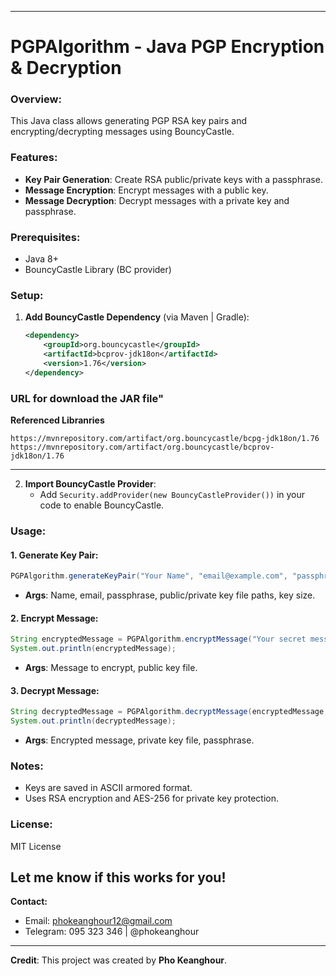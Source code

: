 
---

# PGPAlgorithm - Java PGP Encryption & Decryption

### Overview:
This Java class allows generating PGP RSA key pairs and encrypting/decrypting messages using BouncyCastle.

### Features:
- **Key Pair Generation**: Create RSA public/private keys with a passphrase.
- **Message Encryption**: Encrypt messages with a public key.
- **Message Decryption**: Decrypt messages with a private key and passphrase.

### Prerequisites:
- Java 8+
- BouncyCastle Library (BC provider)

### Setup:
1. **Add BouncyCastle Dependency** (via Maven | Gradle):
   
   ```xml
   <dependency>
       <groupId>org.bouncycastle</groupId>
       <artifactId>bcprov-jdk18on</artifactId>
       <version>1.76</version>
   </dependency>
   ```


### URL for download the JAR file"

**Referenced Libranries**
```
https://mvnrepository.com/artifact/org.bouncycastle/bcpg-jdk18on/1.76
https://mvnrepository.com/artifact/org.bouncycastle/bcprov-jdk18on/1.76
```

----


2. **Import BouncyCastle Provider**:
   - Add `Security.addProvider(new BouncyCastleProvider())` in your code to enable BouncyCastle.

### Usage:

#### 1. Generate Key Pair:

```java
PGPAlgorithm.generateKeyPair("Your Name", "email@example.com", "passphrase", "publicKey.asc", "privateKey.asc", 2048);
```

- **Args**: Name, email, passphrase, public/private key file paths, key size.

#### 2. Encrypt Message:

```java
String encryptedMessage = PGPAlgorithm.encryptMessage("Your secret message", "publicKey.asc");
System.out.println(encryptedMessage);
```

- **Args**: Message to encrypt, public key file.

#### 3. Decrypt Message:

```java
String decryptedMessage = PGPAlgorithm.decryptMessage(encryptedMessage, "privateKey.asc", "passphrase");
System.out.println(decryptedMessage);
```

- **Args**: Encrypted message, private key file, passphrase.

### Notes:
- Keys are saved in ASCII armored format.
- Uses RSA encryption and AES-256 for private key protection.

### License:
MIT License

**Let me know if this works for you!**
---

**Contact:**
- Email: phokeanghour12@gmail.com
- Telegram: 095 323 346 | @phokeanghour

---

**Credit**: This project was created by **Pho Keanghour**.
